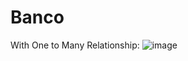 # Banco

With One to Many Relationship: 
![image](https://github.com/user-attachments/assets/23012cef-e5dd-4daa-b93c-f34e2e38d0de)
